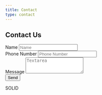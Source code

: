 ```yaml
---
title: Contact
type: contact
---
```


<section id="contact" class="grid--section section section--contact">
    <div class="content content--contact">
      <h2 class="content__title">Contact Us</h2>

  <form action="">
    <div class="form-group">
      <label class="form-label" for="input-name">Name</label>
      <input class="form-input" type="text" id="form-name" placeholder="Name" />
    </div>
    <div class="form-group">
      <label class="form-label" for="input--phone-number">Phone Number</label>
      <input class="form-input" type="text" id="form-number" placeholder="Phone Number" />
    </div>
    <div class="form-group">
      <label class="form-label" for="input--message">Message</label>
      <textarea class="form-input" id="form-message" placeholder="Textarea" rows="3"></textarea>
    </div>
    <div class="input-group">
      <button class="btn btn-primary">Send</button>
    </div>
  </form>
  </div>
  <span class="content-span content-span--horizontal">SOLID</span>

  <div class="color-tag color-tag--3 rellax" data-rellax-speed="1.2" data-rellax-percentage="0.5">
    <div class="color-tag--blue"></div>
    <div class="color-tag--pink"></div>
    <div class="color-tag--yellow"></div>
  </div>

</section>
